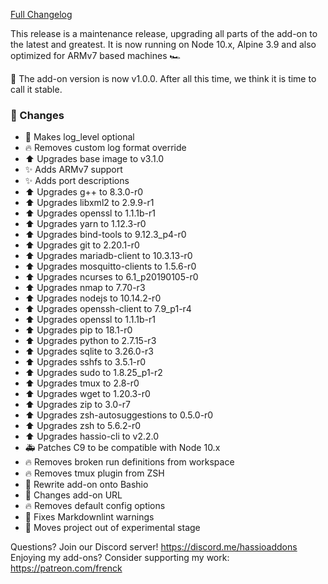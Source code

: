 [Full Changelog][changelog]

This release is a maintenance release, upgrading all parts of the add-on to the latest and greatest.
It is now running on Node 10.x, Alpine 3.9 and also optimized for ARMv7 based machines 🏎 

:tada: The add-on version is now v1.0.0. After all this time, we think it is time to call it stable.

### 🔨 Changes

- :hammer: Makes log_level optional
- :fire: Removes custom log format override
- :arrow_up: Upgrades base image to v3.1.0
- :sparkles: Adds ARMv7 support
- :sparkles: Adds port descriptions
- :arrow_up: Upgrades g++ to 8.3.0-r0
- :arrow_up: Upgrades libxml2 to 2.9.9-r1
- :arrow_up: Upgrades openssl to 1.1.1b-r1
- :arrow_up: Upgrades yarn to 1.12.3-r0
- :arrow_up: Upgrades bind-tools to 9.12.3_p4-r0
- :arrow_up: Upgrades git to 2.20.1-r0
- :arrow_up: Upgrades mariadb-client to 10.3.13-r0
- :arrow_up: Upgrades mosquitto-clients to 1.5.6-r0
- :arrow_up: Upgrades ncurses to 6.1_p20190105-r0
- :arrow_up: Upgrades nmap to 7.70-r3
- :arrow_up: Upgrades nodejs to 10.14.2-r0
- :arrow_up: Upgrades openssh-client to 7.9_p1-r4
- :arrow_up: Upgrades openssl to 1.1.1b-r1
- :arrow_up: Upgrades pip to 18.1-r0
- :arrow_up: Upgrades python to 2.7.15-r3
- :arrow_up: Upgrades sqlite to 3.26.0-r3
- :arrow_up: Upgrades sshfs to 3.5.1-r0
- :arrow_up: Upgrades sudo to 1.8.25_p1-r2
- :arrow_up: Upgrades tmux to 2.8-r0
- :arrow_up: Upgrades wget to 1.20.3-r0
- :arrow_up: Upgrades zip to 3.0-r7
- :arrow_up: Upgrades zsh-autosuggestions to 0.5.0-r0
- :arrow_up: Upgrades zsh to 5.6.2-r0
- :arrow_up: Upgrades hassio-cli to v2.2.0
- :ambulance: Patches C9 to be compatible with Node 10.x
- :fire: Removes broken run definitions from workspace
- :fire: Removes tmux plugin from ZSH
- :hammer: Rewrite add-on onto Bashio
- :hammer: Changes add-on URL
- :fire: Removes default config options
- :shirt: Fixes Markdownlint warnings
- :tada: Moves project out of experimental stage

[changelog]: https://github.com/hassio-addons/addon-ide/compare/v0.8.0...v1.0.0

Questions? Join our Discord server! https://discord.me/hassioaddons
Enjoying my add-ons? Consider supporting my work: https://patreon.com/frenck